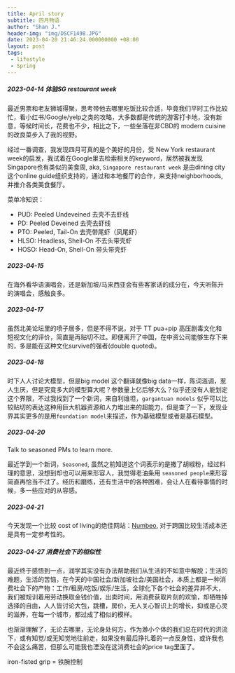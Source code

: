 ```yaml
---
title: April story
subtitle: 四月物语
author: "Shan J."
header-img: "img/DSCF1498.JPG"
date: 2023-04-20 21:46:24.000000000 +08:00
layout: post
tags:
 - lifestyle
 - Spring 
---
```


##### 2023-04-14 体验SG restaurant week

最近男票和老友狮城得聚，思考带他去哪里吃饭比较合适，毕竟我们平时工作比较忙，看小红书/Google/yelp之类的攻略，大多数都是传统的游客打卡地，没有新意，等候时间长，花费也不少，相比之下，一些坐落在非CBD的 modern cuisine的改良菜步入了我的视野。

经过一番调查，我发现四月可真的是个美好的月份，受 New York restaurant week的启发，我试着在Google里去检索相关的keyword，居然被我发现Singapore也有类似的美食周, aka, `Singapore restaurant week` 是由dining city这个online guide组织支持的，通过和本地餐厅的合作，来支持neighborhoods, 并推介各类美食餐厅。

菜单冷知识：
* PUD: Peeled Undeveined 去壳不去虾线
* PD: Peeled Deveined 去壳去虾线
* PTO: Peeled, Tail-On 去壳带尾虾（凤尾虾）
* HLSO: Headless, Shell-On 不去头带壳虾
* HOSO: Head-On, Shell-On 带头带壳虾

##### 2023-04-15

在海外看华语演唱会，还是新加坡/马来西亚会有些客家话的成分在，今天听陈升的演唱会，感触良多。

##### 2023-04-17

虽然北美论坛里的喷子居多，但是不得不说，对于 TT pua+pip 高压剧毒文化和短视文化的评价，简直是再贴切不过。即便离开了中国，在中资公司能够生存下来的，多是能在这种文化survive的强者(double quoted)。

##### 2023-04-18

时下人人讨论大模型，但是big model 这个翻译就像big data一样，陈词滥调，惹人生厌，但是究竟多大的模型算大呢？参数量上亿后够大么？似乎还没有人能划定这个界限，不过我找到了一个新词，来自利维坦，`gargantuan models` 似乎可以比较贴切的表达这种用巨大机器资源和人力堆出来的超能力，但是查了一下，发现业界其实更多的是用`foundation model`来描述，作为基础模型或者是基石模型。

##### 2023-04-20

Talk to seasoned PMs to learn more.

最近学到一个新词，`Seasoned`, 虽然之前知道这个词表示的是撒了胡椒粉，经过料理的意思，没想到却也可以用来形容人，我觉得老油条用 `seasoned people`来形容简直再恰当不过了。经历和磨练，还有生活中的各种困难，会让人在看待事情的时候，多一些应对的从容感。

##### 2023-04-21

今天发现一个比较 cost of living的绝佳网站：[Numbeo](https://www.numbeo.com/cost-of-living/), 对于跨国比较生活成本还是具有一定参考性的。

##### 2023-04-27 消费社会下的相似性

最近终于感悟到一点，润学其实没有办法帮助我们从生活的不如意中解脱；生活的难题，生活的苦恼，在今天的中国社会/新加坡社会/美国社会，本质上都是一种消费社会下的产物：工作/租房/吃饭/娱乐/生活，全球化下各个社会的差异并不大，我们被规训着用劳动换取金钱价值，出卖时间，用消费获取片刻的欢愉，却牺牲掉选择的自由，人人皆讨论大包，跳槽，房价，无人关心智识上的增长，抑或是心灵的滋养，在每一个城市，都过成了相似的模样。

也渐渐理解了，无论去哪里，无论身处何方，作为渺小个体的我们总在时代的洪流下，或有知觉/或无知觉地往前走，如果没有最后挣扎着的一点反身性，或许我也不会这么痛苦，但那么可能我也湮没在这消费社会的price tag里面了。

iron-fisted grip = 铁腕控制
